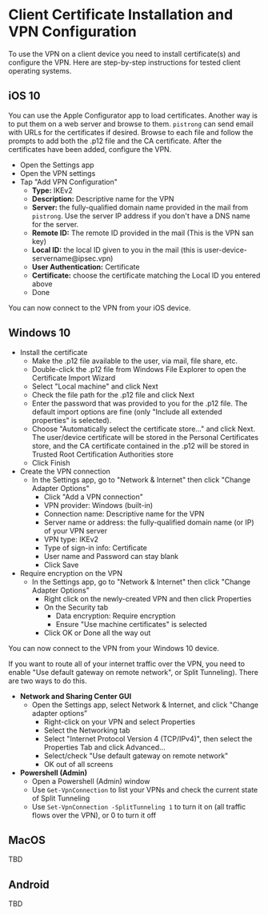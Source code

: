 # Client Certificate Installation and VPN Configuration

To use the VPN on a client device you need to install certificate(s) and configure the VPN. Here are step-by-step instructions for tested client operating systems.

## iOS 10
You can use the Apple Configurator app to load certificates. Another way is to put them on a web server and browse to them. `pistrong` can send email with URLs for the certificates if desired. Browse to each file and follow the prompts to add both the .p12 file and the CA certificate. After the certificates have been added, configure the VPN.

* Open the Settings app
* Open the VPN settings
* Tap "Add VPN Configuration"
   * **Type:** IKEv2
   * **Description:** Descriptive name for the VPN
   * **Server:** the fully-qualified domain name provided in the mail from `pistrong`. Use the server IP address if you don't have a DNS name for the server.
   * **Remote ID:** The remote ID provided in the mail (This is the VPN san key)
   * **Local ID:** the local ID given to you in the mail (this is user-device-servername\@ipsec.vpn)
   * **User Authentication:** Certificate
   * **Certificate:** choose the certificate matching the Local ID you entered above
   * Done

You can now connect to the VPN from your iOS device.

## Windows 10

* Install the certificate
    * Make the .p12 file available to the user, via mail, file share, etc.
    * Double-click the .p12 file from Windows File Explorer to open the Certificate Import Wizard
    * Select "Local machine" and click Next
    * Check the file path for the .p12 file and click Next
    * Enter the password that was provided to you for the .p12 file. The default import options are fine (only "Include all extended
properties" is selected).
    * Choose "Automatically select the certificate store..." and click Next. The user/device certificate will be stored in the
Personal Certificates store, and the CA certificate contained in the .p12 will be stored in Trusted Root Certification Authorities store
    * Click Finish
* Create the VPN connection
    * In the Settings app, go to "Network & Internet" then click "Change Adapter Options"
      * Click "Add a VPN connection"
      * VPN provider: Windows (built-in)
      * Connection name: Descriptive name for the VPN
      * Server name or address: the fully-qualified domain name (or IP) of your VPN server
      * VPN type: IKEv2
      * Type of sign-in info: Certificate
      * User name and Password can stay blank
      * Click Save
* Require encryption on the VPN
    * In the Settings app, go to "Network & Internet" then click "Change Adapter Options"
      * Right click on the newly-created VPN and then click Properties
      * On the Security tab
        * Data encryption: Require encryption
        * Ensure "Use machine certificates" is selected
      *  Click OK or Done all the way out

You can now connect to the VPN from your Windows 10 device.

If you want to route all of your internet traffic over the VPN, you need to enable "Use default gateway on remote network", or Split Tunneling). There are two ways to do this.

* **Network and Sharing Center GUI** 
    * Open the Settings app, select Network & Internet, and click "Change adapter options” 
      * Right-click on your VPN and select Properties
      * Select the Networking tab
      * Select "Internet Protocol Version 4 (TCP/IPv4)", then select the Properties Tab and click Advanced…
      * Select/check "Use default gateway on remote network"
      * OK out of all screens
* **Powershell (Admin)**
    * Open a Powershell (Admin) window
    * Use `Get-VpnConnection` to list your VPNs and check the current state of Split Tunneling
    * Use `Set-VpnConnection -SplitTunneling 1` to turn it on (all traffic flows over the VPN), or 0 to turn it off

## MacOS

TBD

## Android

TBD
